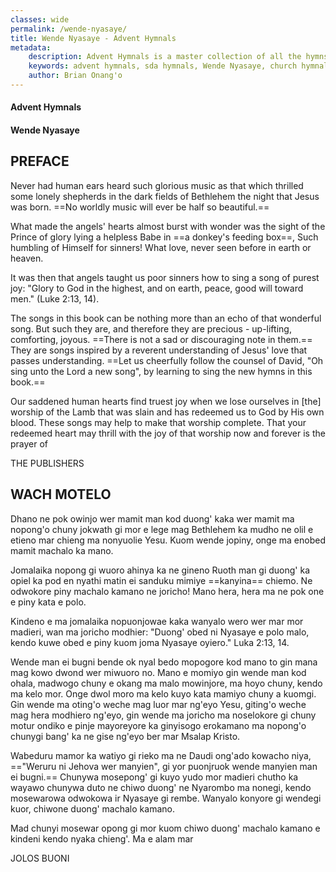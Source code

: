 ```yaml
---
classes: wide
permalink: /wende-nyasaye/
title: Wende Nyasaye - Advent Hymnals
metadata:
    description: Advent Hymnals is a master collection of all the hymns sung by adventists as contained in such hymnals as Wende Nyasaye, Church hymnal and Seventh Day adventist hymnal, millenial harp. These are a rich source of church history as well as of music.
    keywords: advent hymnals, sda hymnals, Wende Nyasaye, church hymnal, millenial harp, sdah, seventh-day adventist hymnal
    author: Brian Onang'o
---
```


#### Advent Hymnals
#### Wende Nyasaye

## PREFACE

Never had human ears heard such glorious music as that which thrilled some lonely shepherds in the dark fields of Bethlehem the night that Jesus was born.  ==No worldly music will ever be half so beautiful.==

What made the angels' hearts almost burst with wonder was the sight of the Prince of glory lying a helpless Babe in  ==a donkey's feeding box==, Such humbling of Himself for sinners! What love, never seen before in earth or heaven.

It was then that angels taught us poor sinners how to sing a song of purest joy: "Glory to God in the highest, and on earth, peace, good will toward men." (Luke 2:13, 14).

The songs in this book can be nothing more than an echo of that wonderful song. But such they are, and therefore they are precious - up-lifting, comforting, joyous.  ==There is not a sad or discouraging note in them.== They are songs inspired by a reverent understanding of Jesus' love that passes understanding.  ==Let us cheerfully follow the counsel of David, "Oh sing unto the Lord a new song", by learning to sing the new hymns in this book.==

Our saddened human hearts find truest joy when we lose ourselves in [the] worship of the Lamb that was slain and has redeemed us to God by His own blood. These songs may help to make that worship complete. That your redeemed heart may thrill with the joy of that worship now and forever is the prayer of

THE PUBLISHERS

## WACH MOTELO
Dhano ne pok owinjo wer mamit man kod duong' kaka wer mamit ma nopong'o chuny jokwath gi mor e lege mag Bethlehem ka mudho ne olil e etieno mar chieng ma nonyuolie Yesu. Kuom wende jopiny, onge ma enobed mamit machalo ka mano.

Jomalaika nopong gi wuoro ahinya ka ne gineno Ruoth man gi duong' ka opiel ka pod en nyathi matin ei sanduku mimiye  ==kanyina== chiemo. Ne odwokore piny machalo kamano ne joricho! Mano hera, hera ma ne pok one e piny kata e polo.

Kindeno e ma jomalaika nopuonjowae kaka wanyalo wero wer mar mor madieri, wan ma joricho modhier: "Duong' obed ni Nyasaye e polo malo, kendo kuwe obed e piny kuom joma Nyasaye oyiero." Luka 2:13, 14.

Wende man ei bugni bende ok nyal bedo mopogore kod mano to gin mana mag kowo dwond wer miwuoro no. Mano e momiyo gin wende man kod ohala, madwogo chuny e okang ma malo mowinjore, ma hoyo chuny, kendo ma kelo mor. Onge dwol moro ma kelo kuyo kata mamiyo chuny a kuomgi. Gin wende ma oting'o weche mag luor mar ng'eyo Yesu, giting'o weche mag hera modhiero ng'eyo, gin wende ma joricho ma noselokore gi chuny motur ondiko e pinje mayoreyore ka ginyisogo erokamano ma nopong'o chunygi bang' ka ne gise ng'eyo ber mar Msalap Kristo.

Wabeduru mamor ka watiyo gi rieko ma ne Daudi ong'ado kowacho niya,  =="Weruru ni Jehova wer manyien", gi yor puonjruok wende manyien man ei bugni.== Chunywa mosepong' gi kuyo yudo mor madieri chutho ka wayawo chunywa duto ne chiwo duong' ne Nyarombo ma nonegi, kendo mosewarowa odwokowa ir Nyasaye gi rembe. Wanyalo konyore gi wendegi kuor, chiwone duong' machalo kamano.

Mad chunyi mosewar opong gi mor kuom chiwo duong' machalo kamano e kindeni kendo nyaka chieng'. Ma e alam mar

JOLOS BUONI